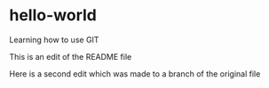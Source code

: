 # hello-world
Learning how to use GIT

This is an edit of the README file

Here is a second edit which was made to a branch of the original file
